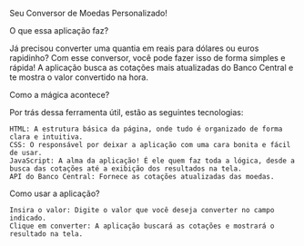Seu Conversor de Moedas Personalizado!

O que essa aplicação faz?

Já precisou converter uma quantia em reais para dólares ou euros rapidinho? Com esse conversor, você pode fazer isso de forma simples e rápida! A aplicação busca as cotações mais atualizadas do Banco Central e te mostra o valor convertido na hora.

Como a mágica acontece?

Por trás dessa ferramenta útil, estão as seguintes tecnologias:

    HTML: A estrutura básica da página, onde tudo é organizado de forma clara e intuitiva.
    CSS: O responsável por deixar a aplicação com uma cara bonita e fácil de usar.
    JavaScript: A alma da aplicação! É ele quem faz toda a lógica, desde a busca das cotações até a exibição dos resultados na tela.
    API do Banco Central: Fornece as cotações atualizadas das moedas.

Como usar a aplicação?

    Insira o valor: Digite o valor que você deseja converter no campo indicado.
    Clique em converter: A aplicação buscará as cotações e mostrará o resultado na tela.